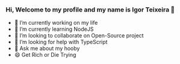 ### Hi, Welcome to my profile and my name is Igor Teixeira 👋


- 🔭 I’m currently working on my life
- 🌱 I’m currently learning NodeJS
- 👯 I’m looking to collaborate on Open-Source project
- 🤔 I’m looking for help with TypeScript
- 💬 Ask me about my hooby
- 😄 Get Rich or Die Trying




